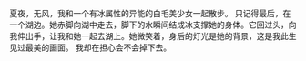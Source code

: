 夏夜，无风，我和一个有冰属性的异能的白毛美少女一起散步。
只记得最后，在一个湖边。她赤脚向湖中走去，脚下的水瞬间结成冰支撑她的身体。它回过头，向我伸出手，让我和她一起去湖上。她微笑着，身后的灯光是她的背景，这是我此生见过最美的画面。
我却在担心会不会掉下去。
